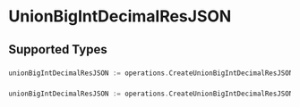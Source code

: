 # UnionBigIntDecimalResJSON


## Supported Types

### 

```go
unionBigIntDecimalResJSON := operations.CreateUnionBigIntDecimalResJSONBigint(*big.Int{/* values here */})
```

### 

```go
unionBigIntDecimalResJSON := operations.CreateUnionBigIntDecimalResJSONDecimal(*decimal.Big{/* values here */})
```

